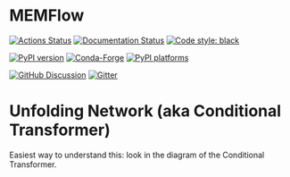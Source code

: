 # MEMFlow

[![Actions Status][actions-badge]][actions-link]
[![Documentation Status][rtd-badge]][rtd-link]
[![Code style: black][black-badge]][black-link]

[![PyPI version][pypi-version]][pypi-link]
[![Conda-Forge][conda-badge]][conda-link]
[![PyPI platforms][pypi-platforms]][pypi-link]

[![GitHub Discussion][github-discussions-badge]][github-discussions-link]
[![Gitter][gitter-badge]][gitter-link]




[actions-badge]:            https://github.com/valsdav/MEMFlow/workflows/CI/badge.svg
[actions-link]:             https://github.com/valsdav/MEMFlow/actions
[black-badge]:              https://img.shields.io/badge/code%20style-black-000000.svg
[black-link]:               https://github.com/psf/black
[conda-badge]:              https://img.shields.io/conda/vn/conda-forge/MEMFlow
[conda-link]:               https://github.com/conda-forge/MEMFlow-feedstock
[github-discussions-badge]: https://img.shields.io/static/v1?label=Discussions&message=Ask&color=blue&logo=github
[github-discussions-link]:  https://github.com/valsdav/MEMFlow/discussions
[gitter-badge]:             https://badges.gitter.im/https://github.com/valsdav/MEMFlow/community.svg
[gitter-link]:              https://gitter.im/https://github.com/valsdav/MEMFlow/community?utm_source=badge&utm_medium=badge&utm_campaign=pr-badge
[pypi-link]:                https://pypi.org/project/MEMFlow/
[pypi-platforms]:           https://img.shields.io/pypi/pyversions/MEMFlow
[pypi-version]:             https://badge.fury.io/py/MEMFlow.svg
[rtd-badge]:                https://readthedocs.org/projects/MEMFlow/badge/?version=latest
[rtd-link]:                 https://MEMFlow.readthedocs.io/en/latest/?badge=latest
[sk-badge]:                 https://scikit-hep.org/assets/images/Scikit--HEP-Project-blue.svg


# Unfolding Network (aka Conditional Transformer)

Easiest way to understand this: look in the diagram of the Conditional Transformer.

